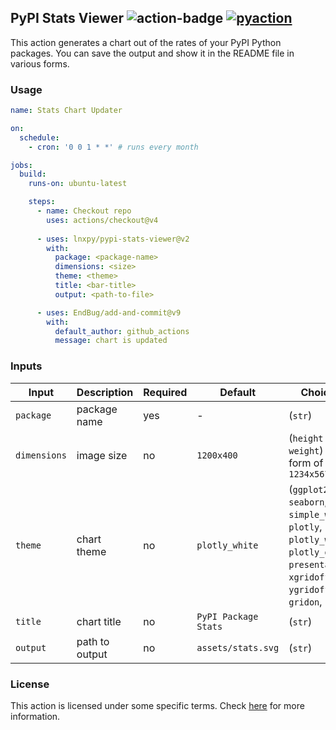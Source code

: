 ## PyPI Stats Viewer <img alt="action-badge" src="https://img.shields.io/badge/PyPI Stats Viewer-white?logo=github-actions&label=GitHub%20Action&labelColor=white&color=0064D7"> <a href="https://github.com/lnxpy/pyaction"><img alt="pyaction" src="https://img.shields.io/badge/PyAction-white?label=Made%20with&labelColor=white&color=0064D7"></a>

This action generates a chart out of the rates of your PyPI Python packages. You can save the output and show it in the README file in various forms.

### Usage
```yml
name: Stats Chart Updater

on:
  schedule:
    - cron: '0 0 1 * *' # runs every month

jobs:
  build:
    runs-on: ubuntu-latest

    steps:
      - name: Checkout repo
        uses: actions/checkout@v4
        
      - uses: lnxpy/pypi-stats-viewer@v2
        with:
          package: <package-name>
          dimensions: <size>
          theme: <theme>
          title: <bar-title>
          output: <path-to-file>

      - uses: EndBug/add-and-commit@v9
        with:
          default_author: github_actions
          message: chart is updated
```

### Inputs

| Input 	| Description 	| Required 	| Default 	| Choices 	|
|---	|---	|---	|---	|---	|
| `package` 	| package name 	| yes 	| - 	| (`str`) 	|
| `dimensions` 	| image size 	| no 	| `1200x400` 	| (`height` and `weight`) in form of `1234x5678` 	|
| `theme` 	| chart theme 	| no 	| `plotly_white` 	| (`ggplot2`, `seaborn`, `simple_white`, `plotly`, `plotly_white`, `plotly_dark`, `presentation`, `xgridoff`, `ygridoff`, `gridon`, `none`) 	|
| `title` 	| chart title 	| no 	| `PyPI Package Stats` 	| (`str`) 	|
| `output` 	| path to output 	| no 	| `assets/stats.svg` 	| (`str`) 	|

### License
This action is licensed under some specific terms. Check [here](LICENSE) for more information.
